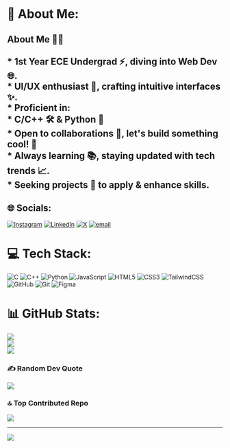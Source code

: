 # 💫 About Me:
## About Me 🧑‍💻<br><br>* 1st Year ECE Undergrad ⚡, diving into Web Dev 🌐.<br>* UI/UX enthusiast 🎨, crafting intuitive interfaces ✨.<br>* Proficient in:<br>    * C/C++ 🛠️ & Python 🐍<br>* Open to collaborations 🤝, let's build something cool! 🚀<br>* Always learning 📚, staying updated with tech trends 📈.<br>* Seeking projects 🌟 to apply & enhance skills.


## 🌐 Socials:
[![Instagram](https://img.shields.io/badge/Instagram-%23E4405F.svg?logo=Instagram&logoColor=white)](https://instagram.com/https://www.instagram.com/_manas_baranwal_/) [![LinkedIn](https://img.shields.io/badge/LinkedIn-%230077B5.svg?logo=linkedin&logoColor=white)](https://linkedin.com/in/https://www.linkedin.com/in/baranwalmanas/) [![X](https://img.shields.io/badge/X-black.svg?logo=X&logoColor=white)](https://x.com/https://x.com/manasbaranwal13) [![email](https://img.shields.io/badge/Email-D14836?logo=gmail&logoColor=white)](mailto:manas.baranwal13@gmail.com) 

# 💻 Tech Stack:
![C](https://img.shields.io/badge/c-%2300599C.svg?style=for-the-badge&logo=c&logoColor=white) ![C++](https://img.shields.io/badge/c++-%2300599C.svg?style=for-the-badge&logo=c%2B%2B&logoColor=white) ![Python](https://img.shields.io/badge/python-3670A0?style=for-the-badge&logo=python&logoColor=ffdd54) ![JavaScript](https://img.shields.io/badge/javascript-%23323330.svg?style=for-the-badge&logo=javascript&logoColor=%23F7DF1E) ![HTML5](https://img.shields.io/badge/html5-%23E34F26.svg?style=for-the-badge&logo=html5&logoColor=white) ![CSS3](https://img.shields.io/badge/css3-%231572B6.svg?style=for-the-badge&logo=css3&logoColor=white) ![TailwindCSS](https://img.shields.io/badge/tailwindcss-%2338B2AC.svg?style=for-the-badge&logo=tailwind-css&logoColor=white) ![GitHub](https://img.shields.io/badge/github-%23121011.svg?style=for-the-badge&logo=github&logoColor=white) ![Git](https://img.shields.io/badge/git-%23F05033.svg?style=for-the-badge&logo=git&logoColor=white) ![Figma](https://img.shields.io/badge/figma-%23F24E1E.svg?style=for-the-badge&logo=figma&logoColor=white)
# 📊 GitHub Stats:
![](https://github-readme-stats.vercel.app/api?username=manas-baranwal&theme=dark&hide_border=false&include_all_commits=true&count_private=false)<br/>
![](https://nirzak-streak-stats.vercel.app/?user=manas-baranwal&theme=dark&hide_border=false)<br/>
![](https://github-readme-stats.vercel.app/api/top-langs/?username=manas-baranwal&theme=dark&hide_border=false&include_all_commits=true&count_private=false&layout=compact)

### ✍️ Random Dev Quote
![](https://quotes-github-readme.vercel.app/api?type=horizontal&theme=radical)

### 🔝 Top Contributed Repo
![](https://github-contributor-stats.vercel.app/api?username=manas-baranwal&limit=5&theme=dark&combine_all_yearly_contributions=true)

---
[![](https://visitcount.itsvg.in/api?id=manas-baranwal&icon=0&color=6)](https://visitcount.itsvg.in)

<!-- Proudly created with GPRM ( https://gprm.itsvg.in ) -->

